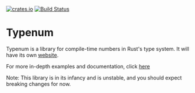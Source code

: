[![crates.io](https://img.shields.io/crates/v/typenum.svg)](https://crates.io/crates/typenum)
[![Build Status](https://travis-ci.org/paholg/typenum.svg?branch=master)](https://travis-ci.org/paholg/typenum)

Typenum
=====

Typenum is a library for compile-time numbers in Rust's type system. It will have its
own [website](http://paholg.com/project/typenum/).

For more in-depth examples and documentation, click [here](http://paholg.com/typenum)

Note: This library is in its infancy and is unstable, and you should expect breaking
changes for now.
